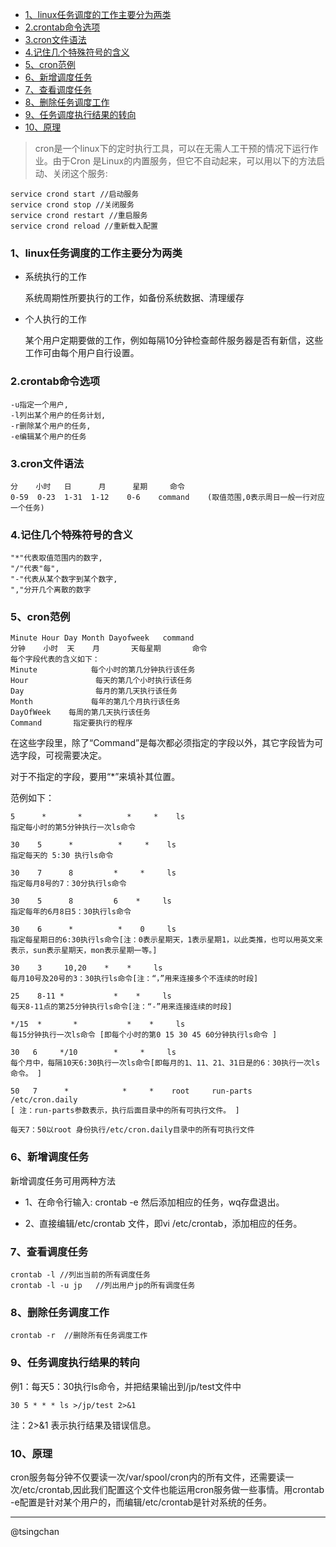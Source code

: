 

- [1、linux任务调度的工作主要分为两类](#1linux任务调度的工作主要分为两类)
- [2.crontab命令选项](#2crontab命令选项)
- [3.cron文件语法](#3cron文件语法)
- [4.记住几个特殊符号的含义](#4记住几个特殊符号的含义)
- [5、cron范例](#5cron范例)
- [6、新增调度任务](#6新增调度任务)
- [7、查看调度任务](#7查看调度任务)
- [8、删除任务调度工作](#8删除任务调度工作)
- [9、任务调度执行结果的转向](#9任务调度执行结果的转向)
- [10、原理](#10原理)


> cron是一个linux下的定时执行工具，可以在无需人工干预的情况下运行作业。由于Cron 是Linux的内置服务，但它不自动起来，可以用以下的方法启动、关闭这个服务:

    service crond start //启动服务
    service crond stop //关闭服务
    service crond restart //重启服务
    service crond reload //重新载入配置
   

### 1、linux任务调度的工作主要分为两类

- 系统执行的工作

    系统周期性所要执行的工作，如备份系统数据、清理缓存

- 个人执行的工作

    某个用户定期要做的工作，例如每隔10分钟检查邮件服务器是否有新信，这些工作可由每个用户自行设置。

### 2.crontab命令选项

    -u指定一个用户,
    -l列出某个用户的任务计划,
    -r删除某个用户的任务,
    -e编辑某个用户的任务

### 3.cron文件语法

    分    小时   日      月      星期     命令
    0-59  0-23  1-31  1-12    0-6    command    (取值范围,0表示周日一般一行对应一个任务)

### 4.记住几个特殊符号的含义

    "*"代表取值范围内的数字,
    "/"代表"每",
    "-"代表从某个数字到某个数字,
    ","分开几个离散的数字


### 5、cron范例
    Minute Hour Day Month Dayofweek   command
    分钟    小时  天    月       天每星期       命令
    每个字段代表的含义如下：
    Minute            每个小时的第几分钟执行该任务
    Hour               每天的第几个小时执行该任务
    Day                每月的第几天执行该任务
    Month             每年的第几个月执行该任务
    DayOfWeek    每周的第几天执行该任务
    Command       指定要执行的程序
     
在这些字段里，除了“Command”是每次都必须指定的字段以外，其它字段皆为可选字段，可视需要决定。

对于不指定的字段，要用“*”来填补其位置。

范例如下：

    5      *       *          *     *    ls        
    指定每小时的第5分钟执行一次ls命令

    30    5      *          *     *    ls             
    指定每天的 5:30 执行ls命令

    30    7      8         *     *     ls             
    指定每月8号的7：30分执行ls命令

    30    5      8         6    *     ls             
    指定每年的6月8日5：30执行ls命令

    30    6      *          *    0     ls             
    指定每星期日的6:30执行ls命令[注：0表示星期天，1表示星期1，以此类推，也可以用英文来表示，sun表示星期天，mon表示星期一等。]

    30    3     10,20    *    *     ls    
    每月10号及20号的3：30执行ls命令[注：“，”用来连接多个不连续的时段]

    25    8-11 *           *    *     ls      
    每天8-11点的第25分钟执行ls命令[注：“-”用来连接连续的时段]

    */15  *       *           *    *     ls         
    每15分钟执行一次ls命令 [即每个小时的第0 15 30 45 60分钟执行ls命令 ]

    30   6     */10        *     *     ls      
    每个月中，每隔10天6:30执行一次ls命令[即每月的1、11、21、31日是的6：30执行一次ls命令。 ]
    
    50   7      *            *     *    root     run-parts     /etc/cron.daily  
    [ 注：run-parts参数表示，执行后面目录中的所有可执行文件。 ]

    每天7：50以root 身份执行/etc/cron.daily目录中的所有可执行文件
    

### 6、新增调度任务

新增调度任务可用两种方法

- 1、在命令行输入: crontab -e 然后添加相应的任务，wq存盘退出。

- 2、直接编辑/etc/crontab 文件，即vi /etc/crontab，添加相应的任务。


### 7、查看调度任务

    crontab -l //列出当前的所有调度任务
    crontab -l -u jp   //列出用户jp的所有调度任务

### 8、删除任务调度工作

    crontab -r  //删除所有任务调度工作

### 9、任务调度执行结果的转向

例1：每天5：30执行ls命令，并把结果输出到/jp/test文件中

    30 5 * * * ls >/jp/test 2>&1

 注：2>&1 表示执行结果及错误信息。

### 10、原理

cron服务每分钟不仅要读一次/var/spool/cron内的所有文件，还需要读一次/etc/crontab,因此我们配置这个文件也能运用cron服务做一些事情。用crontab -e配置是针对某个用户的，而编辑/etc/crontab是针对系统的任务。

-----
@tsingchan